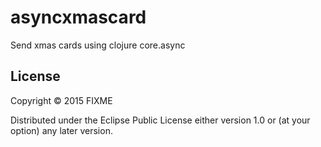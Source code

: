 # asyncxmascard

Send xmas cards using clojure core.async

## License

Copyright © 2015 FIXME

Distributed under the Eclipse Public License either version 1.0 or (at
your option) any later version.

